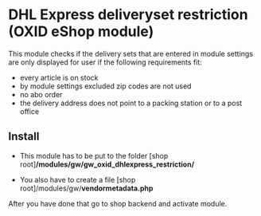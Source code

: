 # DHL Express deliveryset restriction (OXID eShop module)

This module checks if the delivery sets that are entered in module settings are only displayed for user if the following requirements fit:

- every article is on stock
- by module settings excluded zip codes are not used
- no abo order
- the delivery address does not point to a packing station or to a post office

## Install
- This module has to be put to the folder
\[shop root\]**/modules/gw/gw_oxid_dhlexpress_restriction/**

- You also have to create a file
\[shop root\]/modules/gw/**vendormetadata.php**

After you have done that go to shop backend and activate module.
    